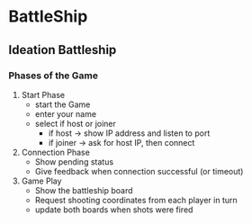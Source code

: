 # BattleShip

## Ideation Battleship
### Phases of the Game

1. Start Phase
    - start the Game
    - enter your name
    - select if host or joiner
        - if host -> show IP address and listen to port
        - if joiner -> ask for host IP, then connect
2. Connection Phase
    - Show pending status
    - Give feedback when connection successful (or timeout)
3. Game Play
    - Show the battleship board
    - Request shooting coordinates from each player in turn
    - update both boards when shots were fired
